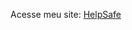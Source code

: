 Acesse meu site: [HelpSafe]([https://www.helpsafe.com.br](https://sites.google.com/helpsafeseguros.com.br/helpsafeseguros?usp=sharing))
